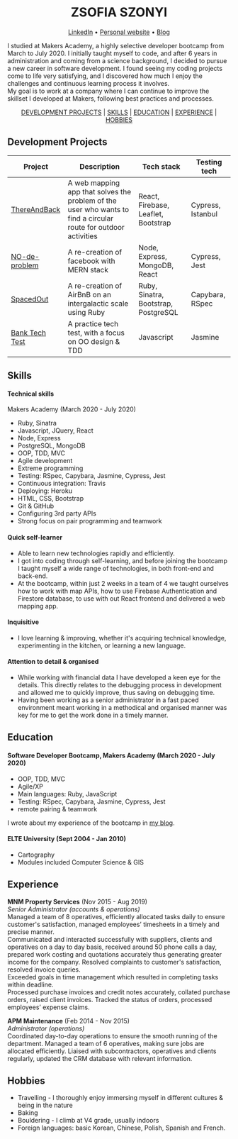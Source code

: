 <h1 align="center">ZSOFIA SZONYI</h1>
<p align="center">
  <a href="https://www.linkedin.com/in/zsofia-szonyi-34b8b6b6/">LinkedIn</a> • 
  <a href="https://zsofi.co.uk">Personal website</a> • 
  <a href="https://zsofi.surge.sh">Blog</a>
  
</p>

I studied at Makers Academy, a highly selective developer bootcamp from March to July 2020. I initially taught myself to code, and after 6 years in administration and coming from a science background, I decided to pursue a new career in software development. I found seeing my coding projects come to life very satisfying, and I discovered how much I enjoy the challenges and continuous learning process it involves.  
My goal is to work at a company where I can continue to improve the skillset I developed at Makers, following best practices and processes. 

<div align="center">
  
[DEVELOPMENT PROJECTS](#development-projects) | 
[SKILLS](#skills) | 
[EDUCATION](#education) | 
[EXPERIENCE](#experience) | 
[HOBBIES](#hobbies) 

</div>

## Development Projects

|Project|Description|Tech stack|Testing tech|
|---|---|---|---|
|[ThereAndBack](https://github.com/ZsofiaS/route_planner)|A web mapping app that solves the problem of the user who wants to find a circular route for outdoor activities|React, Firebase, Leaflet, Bootstrap|Cypress, Istanbul|
|[NO-de-problem](https://github.com/ZsofiaS/acebook-NO-de-Problem)|A re-creation of facebook with MERN stack|Node, Express, MongoDB, React|Cypress, Jest|
|[SpacedOut](https://github.com/ZsofiaS/Makersbnb)|A re-creation of AirBnB on an intergalactic scale using Ruby|Ruby, Sinatra, Bootstrap, PostgreSQL|Capybara, RSpec|
|[Bank Tech Test](https://github.com/ZsofiaS/Bank-tech-test)|A practice tech test, with a focus on OO design & TDD|Javascript|Jasmine|

## Skills

#### Technical skills
Makers Academy (March 2020 - July 2020)
* Ruby, Sinatra
* Javascript, JQuery, React
* Node, Express
* PostgreSQL, MongoDB
* OOP, TDD, MVC
* Agile development
* Extreme programming
* Testing: RSpec, Capybara, Jasmine, Cypress, Jest
* Continuous integration: Travis
* Deploying: Heroku
* HTML, CSS, Bootstrap
* Git & GitHub
* Configuring 3rd party APIs
* Strong focus on pair programming and teamwork

#### Quick self-learner

- Able to learn new technologies rapidly and efficiently. 
- I got into coding through self-learning, and before joining the bootcamp I taught myself a wide range of technologies, in both front-end and back-end.
- At the bootcamp, within just 2 weeks in a team of 4 we taught ourselves how to work with map APIs, how to use Firebase Authentication and Firestore database, to use with out React frontend and delivered a web mapping app. 

#### Inquisitive
- I love learning & improving, whether it's acquiring technical knowledge, experimenting in the kitchen, or learning a new language. 

#### Attention to detail & organised
- While working with financial data I have developed a keen eye for the details. This directly relates to the debugging process in development and allowed me to quickly improve, thus saving on debugging time.
- Having been working as a senior administrator in a fast paced environment meant working in a methodical and organised manner  was key for me to get the work done in a timely manner.

## Education

#### Software Developer Bootcamp, Makers Academy (March 2020 - July 2020)

- OOP, TDD, MVC
- Agile/XP
- Main languages: Ruby, JavaScript
- Testing: RSpec, Capybara, Jasmine, Cypress, Jest
- remote pairing & teamwork 

I wrote about my experience of the bootcamp in [my blog](https://zsofi.surge.sh/).

#### ELTE University (Sept 2004 - Jan 2010)

- Cartography
- Modules included Computer Science & GIS

## Experience

**MNM Property Services** (Nov 2015 - Aug 2019)    
*Senior Administrator (accounts & operations)*  
Managed a team of 8 operatives, efficiently allocated tasks daily to ensure customer's satisfaction, managed employees’ timesheets in a timely and precise manner.  
Communicated and interacted successfully with suppliers, clients and operatives on a day to day basis, received around 50 phone calls a day, prepared work costing and quotations accurately thus generating greater income for the company. Resolved complaints to customer's satisfaction, resolved invoice queries.     
Exceeded goals in time management which resulted in completing tasks within deadline.  
Processed purchase invoices and credit notes accurately, collated purchase orders, raised client invoices. Tracked the status of orders, processed employees’ expense claims.  

**APM Maintenance** (Feb 2014 - Nov 2015)   
*Administrator (operations)*  
Coordinated day-to-day operations to ensure the smooth running of the department. 
Managed a team of 6 operatives, making sure jobs are allocated efficiently. 
Liaised with subcontractors, operatives and clients regularly, updated the CRM database with relevant information. 

## Hobbies

- Travelling - I thoroughly enjoy immersing myself in different cultures & being in the nature
- Baking
- Bouldering - I climb at V4 grade, usually indoors
- Foreign languages: basic Korean, Chinese, Polish, Spanish and French.
